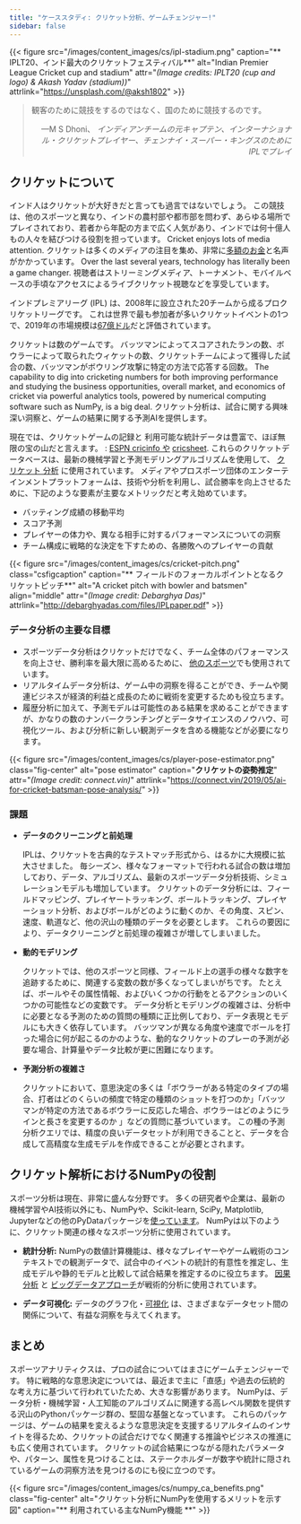 ```yaml
---
title: "ケーススタディ: クリケット分析、ゲームチェンジャー!"
sidebar: false
---
```


{{< figure src="/images/content_images/cs/ipl-stadium.png" caption="** IPLT20、インド最大のクリケットフェスティバル**" alt="Indian Premier League Cricket cup and stadium" attr="*(Image credits: IPLT20 (cup and logo) & Akash Yadav (stadium))*" attrlink="https://unsplash.com/@aksh1802" >}}

<blockquote cite="https://www.scoopwhoop.com/sports/ms-dhoni/">
    <p>観客のために競技をするのではなく、国のために競技するのです。</p>
    <footer align="right">—M S Dhoni、 <cite>インディアンチームの元キャプテン、インターナショナル・クリケットプレイヤー、チェンナイ・スーパー・キングスのためにIPLでプレイ</cite></footer>
</blockquote>

## クリケットについて

インド人はクリケットが大好きだと言っても過言ではないでしょう。 この競技は、他のスポーツと異なり、インドの農村部や都市部を問わず、あらゆる場所でプレイされており、若者から年配の方まで広く人気があり、インドでは何十億人もの人々を結びつける役割を担っています。 Cricket enjoys lots of media attention. クリケットは多くのメディアの注目を集め、非常に[多額のお金](https://www.statista.com/topics/4543/indian-premier-league-ipl/)と名声がかかっています。 Over the last several years, technology has literally been a game changer. 視聴者はストリーミングメディア、トーナメント、モバイルベースの手頃なアクセスによるライブクリケット視聴などを享受しています。

インドプレミアリーグ (IPL) は、2008年に設立された20チームから成るプロクリケットリーグです。 これは世界で最も参加者が多いクリケットイベントの1つで、2019年の市場規模は[67億ドル](https://en.wikipedia.org/wiki/Indian_Premier_League)だと評価されています。

クリケットは数のゲームです。 バッツマンによってスコアされたランの数、ボウラーによって取られたウィケットの数、クリケットチームによって獲得した試合の数、バッツマンがボウリング攻撃に特定の方法で応答する回数。 The capability to dig into cricketing numbers for both improving performance and studying the business opportunities, overall market, and economics of cricket via powerful analytics tools, powered by numerical computing software such as NumPy, is a big deal. クリケット分析は、試合に関する興味深い洞察と、ゲームの結果に関する予測AIを提供します。

現在では、クリケットゲームの記録と 利用可能な統計データは豊富で、ほぼ無限の宝の山だと言えます。 : [ESPN cricinfo や](https://stats.espncricinfo.com/ci/engine/stats/index.html) [cricsheet](https://cricsheet.org). これらのクリケットデータベースは、最新の機械学習と予測モデリングアルゴリズムを使用して、 [クリケット 分析](https://www.researchgate.net/publication/336886516_Data_visualization_and_toss_related_analysis_of_IPL_teams_and_batsmen_performances) に使用されています。 メディアやプロスポーツ団体のエンターテインメントプラットフォームは、技術や分析を利用し、試合勝率を向上させるために、下記のような要素が主要なメトリックだと考え始めています。

* バッティング成績の移動平均
* スコア予測
* プレイヤーの体力や、異なる相手に対するパフォーマンスについての洞察
* チーム構成に戦略的な決定を下すための、各勝敗へのプレイヤーの貢献

{{< figure src="/images/content_images/cs/cricket-pitch.png" class="csfigcaption" caption="** フィールドのフォーカルポイントとなるクリケットピッチ**" alt="A cricket pitch with bowler and batsmen" align="middle" attr="*(Image credit: Debarghya Das)*" attrlink="http://debarghyadas.com/files/IPLpaper.pdf" >}}

### データ分析の主要な目標

* スポーツデータ分析はクリケットだけでなく、チーム全体のパフォーマンスを向上させ、勝利率を最大限に高めるために、 [他のスポーツ](https://adtmag.com/blogs/dev-watch/2017/07/sports-analytics.aspx)でも使用されています。
* リアルタイムデータ分析は、ゲーム中の洞察を得ることができ、チームや関連ビジネスが経済的利益と成長のために戦術を変更するためも役立ちます。
* 履歴分析に加えて、予測モデルは可能性のある結果を求めることができますが、かなりの数のナンバークランチングとデータサイエンスのノウハウ、可視化ツール、および分析に新しい観測データを含める機能などが必要になります。

{{< figure src="/images/content_images/cs/player-pose-estimator.png" class="fig-center" alt="pose estimator" caption="**クリケットの姿勢推定**" attr="*(Image credit: connect.vin)*" attrlink="https://connect.vin/2019/05/ai-for-cricket-batsman-pose-analysis/" >}}

### 課題

* **データのクリーニングと前処理**

  IPLは、クリケットを古典的なテストマッチ形式から、はるかに大規模に拡大させました。 毎シーズン、様々なフォーマットで行われる試合の数は増加しており、データ、アルゴリズム、最新のスポーツデータ分析技術、シミュレーションモデルも増加しています。 クリケットのデータ分析には、フィールドマッピング、プレイヤートラッキング、ボールトラッキング、プレイヤーショット分析、およびボールがどのように動くのか、その角度、スピン、速度、軌道など、他の沢山の種類のデータを必要とします。 これらの要因により、データクリーニングと前処理の複雑さが増してしまいました。

* **動的モデリング**

  クリケットでは、他のスポーツと同様、フィールド上の選手の様々な数字を追跡するために、関連する変数の数が多くなってしまいがちです。 たとえば、ボールやその属性情報、およびいくつかの行動をとるアクションのいくつかの可能性などの変数です。 データ分析とモデリングの複雑さは、分析中に必要となる予測のための質問の種類に正比例しており、データ表現とモデルにも大きく依存しています。 バッツマンが異なる角度や速度でボールを打った場合に何が起こるのかのような、動的なクリケットのプレーの予測が必要な場合、計算量やデータ比較が更に困難になります。

* **予測分析の複雑さ**

  クリケットにおいて、意思決定の多くは「ボウラーがある特定のタイプの場合、打者はどのくらいの頻度で特定の種類のショットを打つのか」「バッツマンが特定の方法であるボウラーに反応した場合、ボウラーはどのようにラインと長さを変更するのか 」などの質問に基づいています。 この種の予測分析クエリでは、精度の良いデータセットが利用できることと、データを合成して高精度な生成モデルを作成できることが必要とされます。

## クリケット解析におけるNumPyの役割

スポーツ分析は現在、非常に盛んな分野です。 多くの研究者や企業は、最新の機械学習やAI技術以外にも、NumPyや、Scikit-learn, SciPy, Matplotlib, Jupyterなどの他のPyDataパッケージを[使っています](https://adtmag.com/blogs/dev-watch/2017/07/sports-analytics.aspx)。  NumPyは以下のように、クリケット関連の様々なスポーツ分析に使用されています。

* **統計分析:** NumPyの数値計算機能は、様々なプレイヤーやゲーム戦術のコンテキストでの観測データで、試合中のイベントの統計的有意性を推定し、生成モデルや静的モデルと比較して試合結果を推定するのに役立ちます。 [因果分析](https://amplitude.com/blog/2017/01/19/causation-correlation) と [ビッグデータアプローチ](https://www.ncbi.nlm.nih.gov/pmc/articles/PMC4996805/)が戦術的分析に使用されています。

* **データ可視化:** データのグラフ化・[可視化](https://towardsdatascience.com/advanced-sports-visualization-with-pandas-matplotlib-and-seaborn-9c16df80a81b) は、さまざまなデータセット間の関係について、有益な洞察を与えてくれます。

## まとめ

スポーツアナリティクスは、プロの試合についてはまさにゲームチェンジャーです。 特に戦略的な意思決定については、最近まで主に「直感」や過去の伝統的な考え方に基づいて行われていたため、大きな影響があります。 NumPyは、データ分析・機械学習・人工知能のアルゴリズムに関連する高レベル関数を提供する沢山のPythonパッケージ群の、堅固な基盤となっています。 これらのパッケージは、ゲームの結果を変えるような意思決定を支援するリアルタイムのインサイトを得るため、クリケットの試合だけでなく関連する推論やビジネスの推進にも広く使用されています。 クリケットの試合結果につながる隠れたパラメータや、パターン、属性を見つけることは、ステークホルダーが数字や統計に隠されているゲームの洞察方法を見つけるのにも役に立つのです。

{{< figure src="/images/content_images/cs/numpy_ca_benefits.png" class="fig-center" alt="クリケット分析にNumPyを使用するメリットを示す図" caption="** 利用されている主なNumPy機能 **" >}}
